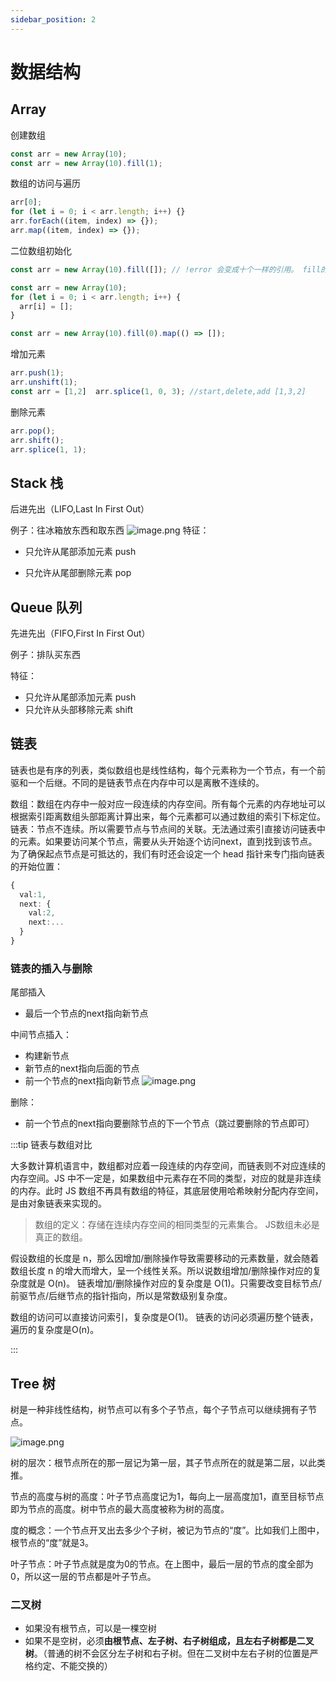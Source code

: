 ```yaml
---
sidebar_position: 2
---
```

# 数据结构

## Array

创建数组

```ts
const arr = new Array(10);
const arr = new Array(10).fill(1);
```

数组的访问与遍历

```ts
arr[0];
for (let i = 0; i < arr.length; i++) {}
arr.forEach((item, index) => {});
arr.map((item, index) => {});
```

二位数组初始化

```ts
const arr = new Array(10).fill([]); // !error 会变成十个一样的引用。 fill的机制：入参为引用类型时填充的是引用

const arr = new Array(10);
for (let i = 0; i < arr.length; i++) {
  arr[i] = [];
}

const arr = new Array(10).fill(0).map(() => []);
```

增加元素

```ts
arr.push(1);
arr.unshift(1);
const arr = [1,2]  arr.splice(1, 0, 3); //start,delete,add [1,3,2]
```

删除元素

```ts
arr.pop();
arr.shift();
arr.splice(1, 1);
```

## Stack 栈

后进先出（LIFO,Last In First Out）

例子：往冰箱放东西和取东西
![image.png](https://s2.loli.net/2024/03/19/28YveMibPwp3Zau.png)
特征：

- 只允许从尾部添加元素 push

- 只允许从尾部删除元素 pop

## Queue 队列

先进先出（FIFO,First In First Out）

例子：排队买东西

特征：

- 只允许从尾部添加元素 push
- 只允许从头部移除元素 shift

## 链表

链表也是有序的列表，类似数组也是线性结构，每个元素称为一个节点，有一个前驱和一个后继。不同的是链表节点在内存中可以是离散不连续的。

数组：数组在内存中一般对应一段连续的内存空间。所有每个元素的内存地址可以根据索引距离数组头部距离计算出来，每个元素都可以通过数组的索引下标定位。
链表：节点不连续。所以需要节点与节点间的关联。无法通过索引直接访问链表中的元素。如果要访问某个节点，需要从头开始逐个访问next，直到找到该节点。为了确保起点节点是可抵达的，我们有时还会设定一个 head 指针来专门指向链表的开始位置：

```ts
{
  val:1,
  next: {
    val:2,
    next:...
  }
}
```

### 链表的插入与删除

尾部插入

- 最后一个节点的next指向新节点

中间节点插入：

- 构建新节点
- 新节点的next指向后面的节点
- 前一个节点的next指向新节点
  ![image.png](https://s2.loli.net/2024/03/19/XFi6Cn7DymkfJcb.png)

删除：

- 前一个节点的next指向要删除节点的下一个节点（跳过要删除的节点即可）

:::tip 链表与数组对比

大多数计算机语言中，数组都对应着一段连续的内存空间，而链表则不对应连续的内存空间。JS 中不一定是，如果数组中元素存在不同的类型，对应的就是非连续的内存。此时 JS 数组不再具有数组的特征，其底层使用哈希映射分配内存空间，是由对象链表来实现的。

> 数组的定义：存储在连续内存空间的相同类型的元素集合。 JS数组未必是真正的数组。

假设数组的长度是 n，那么因增加/删除操作导致需要移动的元素数量，就会随着数组长度 n 的增大而增大，呈一个线性关系。所以说数组增加/删除操作对应的复杂度就是 O(n)。
链表增加/删除操作对应的复杂度是 O(1)。只需要改变目标节点/前驱节点/后继节点的指针指向，所以是常数级别复杂度。

数组的访问可以直接访问索引，复杂度是O(1)。
链表的访问必须遍历整个链表，遍历的复杂度是O(n)。

:::

## Tree 树

树是一种非线性结构，树节点可以有多个子节点，每个子节点可以继续拥有子节点。

![image.png](https://s2.loli.net/2024/03/19/LU1iX3mxJn6Agav.png)

树的层次：根节点所在的那一层记为第一层，其子节点所在的就是第二层，以此类推。

节点的高度与树的高度：叶子节点高度记为1，每向上一层高度加1，直至目标节点即为节点的高度。树中节点的最大高度被称为树的高度。

度的概念：一个节点开叉出去多少个子树，被记为节点的“度”。比如我们上图中，根节点的“度”就是3。

叶子节点：叶子节点就是度为0的节点。在上图中，最后一层的节点的度全部为0，所以这一层的节点都是叶子节点。

### 二叉树

- 如果没有根节点，可以是一棵空树
- 如果不是空树，必须**由根节点、左子树、右子树组成，且左右子树都是二叉树**。（普通的树不会区分左子树和右子树。但在二叉树中左右子树的位置是严格约定、不能交换的）
